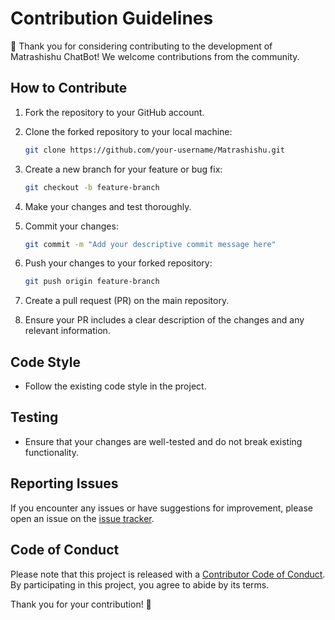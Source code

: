 # Contribution Guidelines

👏 Thank you for considering contributing to the development of Matrashishu ChatBot! We welcome contributions from the community.

## How to Contribute

1. Fork the repository to your GitHub account.

2. Clone the forked repository to your local machine:

    ```bash
    git clone https://github.com/your-username/Matrashishu.git
    ```

3. Create a new branch for your feature or bug fix:

    ```bash
    git checkout -b feature-branch
    ```

4. Make your changes and test thoroughly.

5. Commit your changes:

    ```bash
    git commit -m "Add your descriptive commit message here"
    ```

6. Push your changes to your forked repository:

    ```bash
    git push origin feature-branch
    ```

7. Create a pull request (PR) on the main repository.

8. Ensure your PR includes a clear description of the changes and any relevant information.

## Code Style

- Follow the existing code style in the project.

## Testing

- Ensure that your changes are well-tested and do not break existing functionality.

## Reporting Issues

If you encounter any issues or have suggestions for improvement, please open an issue on the [issue tracker](https://github.com/vijaisuria/MediVirtuoso-ChatBot-Gemini-LLM/issues).

## Code of Conduct

Please note that this project is released with a [Contributor Code of Conduct](CODE_OF_CONDUCT.md). By participating in this project, you agree to abide by its terms.

Thank you for your contribution! 🚀
